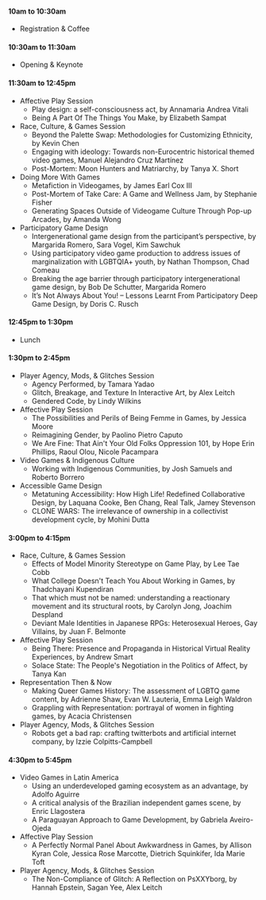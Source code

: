 <h4>10am to 10:30am</h4>
<ul><li>
Registration & Coffee
</li></ul>

<h4>10:30am to 11:30am</h4>
<ul><li>
Opening & Keynote
</li></ul>

<h4>11:30am to 12:45pm</h4>
  <ul>
    <li>Affective Play Session
      <ul>
        <li>Play design: a self-consciousness act, by Annamaria Andrea Vitali
        </li>
        <li>Being A Part Of The Things You Make, by Elizabeth Sampat
        </li>
      </ul>
    </li>
    <li>Race, Culture, & Games Session
      <ul>
        <li>Beyond the Palette Swap: Methodologies for Customizing Ethnicity, by Kevin Chen
        </li>
        <li>Engaging with ideology: Towards non-Eurocentric historical themed video games, Manuel Alejandro Cruz Martínez
        </li>
        <li>Post-Mortem: Moon Hunters and Matriarchy, by Tanya X. Short</li>
      </ul>
    </li>
    <li>Doing More With Games
      <ul>
        <li>Metafiction in Videogames, by James Earl Cox III
        </li>
        <li>Post-Mortem of Take Care: A Game and Wellness Jam, by Stephanie Fisher</li>
        <li>Generating Spaces Outside of Videogame Culture Through Pop-up Arcades, by Amanda Wong</li>
      </ul>
    </li>
    <li>Participatory Game Design
      <ul>
        <li>Intergenerational game design from the participant’s perspective, by Margarida Romero, Sara Vogel, Kim Sawchuk
        </li>
        <li>Using participatory video game production to address issues of marginalization with LGBTQIA+ youth, by Nathan Thompson, Chad Comeau
        </li>
        <li>Breaking the age barrier through participatory intergenerational game design, by Bob De Schutter, Margarida Romero
        </li>
        <li>It’s Not Always About You! – Lessons Learnt From Participatory Deep Game Design, by Doris C. Rusch</li>
      </ul>
    </li>
  </ul>

<h4>12:45pm to 1:30pm</h4>
<ul><li>
Lunch
</li></ul>

<h4>1:30pm to 2:45pm</h4>
  <ul>
    <li>Player Agency, Mods, & Glitches Session
      <ul>
        <li>Agency Performed, by Tamara Yadao
        </li>
        <li>Glitch, Breakage, and Texture In Interactive Art, by Alex Leitch</li>
        <li>Gendered Code, by Lindy Wilkins</li>
      </ul>
    </li>
    <li>Affective Play Session
      <ul>
        <li>The Possibilities and Perils of Being Femme in Games, by Jessica Moore
        </li>
        <li>Reimagining Gender, by Paolino Pietro Caputo</li>
        <li>We Are Fine: That Ain't Your Old Folks Oppression 101, by Hope Erin Phillips, Raoul Olou, Nicole Pacampara</li>
      </ul>
    </li>
    <li>Video Games & Indigenous Culture 
      <ul>
        <li>Working with Indigenous Communities, by Josh Samuels and Roberto Borrero
        </li>
      </ul>
    </li>
    <li>Accessible Game Design 
      <ul>
        <li>Metatuning Accessibility: How High Life! Redefined Collaborative Design, by Laquana Cooke, Ben Chang, Real Talk, Jamey Stevenson
        </li>
        <li>CLONE WARS: The irrelevance of ownership in a collectivist development cycle, by Mohini Dutta</li>
      </ul>
    </li>
  </ul>


<h4>3:00pm to 4:15pm</h4>
  <ul>
    <li>Race, Culture, & Games Session
      <ul>
        <li>Effects of Model Minority Stereotype on Game Play, by Lee Tae Cobb
        </li>
        <li>What College Doesn't Teach You About Working in Games, by Thadchayani Kupendiran</li>
        <li>That which must not be named: understanding a reactionary movement and its structural roots, by Carolyn Jong, Joachim Despland</li>
        <li>Deviant Male Identities in Japanese RPGs: Heterosexual Heroes, Gay Villains, by Juan F. Belmonte</li>
      </ul>
    </li>
    <li>Affective Play Session
      <ul>
        <li>Being There: Presence and Propaganda in Historical Virtual Reality Experiences, by Andrew Smart
        </li>
        <li>Solace State: The People's Negotiation in the Politics of Affect, by Tanya Kan</li>
      </ul>
    </li>
    <li>Representation Then & Now
      <ul>
        <li>Making Queer Games History: The assessment of LGBTQ game content, by Adrienne Shaw, Evan W. Lauteria, Emma Leigh Waldron
        </li>
        <li>Grappling with Representation: portrayal of women in fighting games, by Acacia Christensen</li>
      </ul>
    </li>
    <li>Player Agency, Mods, & Glitches Session
      <ul>
        <li>Robots get a bad rap: crafting twitterbots and artificial internet company, by Izzie Colpitts-Campbell
        </li>
      </ul>
    </li>
  </ul>

<h4>4:30pm to 5:45pm</h4>
  <ul>
    <li>Video Games in Latin America
      <ul>
        <li>Using an underdeveloped gaming ecosystem as an advantage, by Adolfo Aguirre
        </li>
        <li>A critical analysis of the Brazilian independent games scene, by Enric Llagostera</li>
        <li>A Paraguayan Approach to Game Development, by Gabriela Aveiro-Ojeda</li>
      </ul>
    </li>
    <li>Affective Play Session
      <ul>
        <li>A Perfectly Normal Panel About Awkwardness in Games, by Allison Kyran Cole, Jessica Rose Marcotte, Dietrich Squinkifer, Ida Marie Toft
        </li>
      </ul>
    </li>
    <li>Player Agency, Mods, & Glitches Session
      <ul>
        <li>The Non-Compliance of Glitch: A Reflection on PsXXYborg, by Hannah Epstein, Sagan Yee, Alex Leitch
        </li>
      </ul>
    </li>
  </ul>

